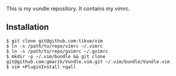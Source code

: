 This is my vundle repository. It contains my vimrc.

## Installation
```
$ git clone git@github.com:tikue/vim
$ ln -s /path/to/repo/vimrc ~/.vimrc
$ ln -s /path/to/repo/gvimrc ~/.gvimrc
$ mkdir -p ~/.vim/bundle && git clone git@github.com:gmarik/Vundle.vim.git ~/.vim/bundle/Vundle.vim
$ vim +PluginInstall +qall
```
